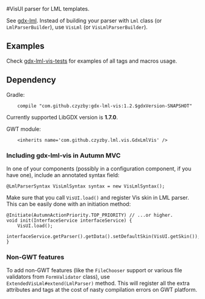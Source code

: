 #VisUI parser for LML templates.

See [gdx-lml](http://github.com/czyzby/gdx-lml). Instead of building your parser with `Lml` class (or `LmlParserBuilder`), use `VisLml` (or `VisLmlParserBuilder`).

## Examples

Check [gdx-lml-vis-tests](http://github.com/czyzby/gdx-lml-vis-tests) for examples of all tags and macros usage.

## Dependency

Gradle:
```
    compile "com.github.czyzby:gdx-lml-vis:1.2.$gdxVersion-SNAPSHOT"
```
Currently supported LibGDX version is **1.7.0**.

GWT module:
```
	<inherits name='com.github.czyzby.lml.vis.GdxLmlVis' />
```

### Including gdx-lml-vis in Autumn MVC

In one of your components (possibly in a configuration component, if you have one), include an annotated syntax field:

```
@LmlParserSyntax VisLmlSyntax syntax = new VisLmlSyntax();
```

Make sure that you call `VisUI.load()` and register Vis skin in LML parser. This can be easily done with an initiation method:

```
@Initiate(AutumnActionPriority.TOP_PRIORITY) // ...or higher.
void init(InterfaceService interfaceService) {
    VisUI.load();
    interfaceService.getParser().getData().setDefaultSkin(VisUI.getSkin());
}
```

### Non-GWT features

To add non-GWT features (like the `FileChooser` support or various file validators from `FormValidator` class), use `ExtendedVisLml#extend(LmlParser)` method. This will register all the extra attributes and tags at the cost of nasty compilation errors on GWT platform.